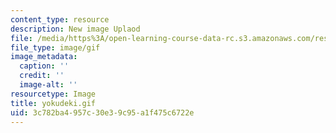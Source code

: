 ```yaml
---
content_type: resource
description: New image Uplaod
file: /media/https%3A/open-learning-course-data-rc.s3.amazonaws.com/res-21g-01-kana-spring-2010/3c782ba4957c30e39c95a1f475c6722e_yokudeki.gif
file_type: image/gif
image_metadata:
  caption: ''
  credit: ''
  image-alt: ''
resourcetype: Image
title: yokudeki.gif
uid: 3c782ba4-957c-30e3-9c95-a1f475c6722e
---
```

